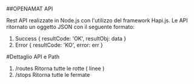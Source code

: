##OPENAMAT API

Rest API realizzate in Node.js con l'utilizzo del framework Hapi.js.
Le API ritornato un oggetto JSON con il seguente formato:
1. Success
    { resultCode: 'OK', resultObj: data }
2. Error
    { resultCode: 'KO', error: err }
    
#Dettaglio API e Path

1. /routes
    Ritorna tutte le rotte ( linee )
2. /stops
    Ritorna tutte le fermate
    